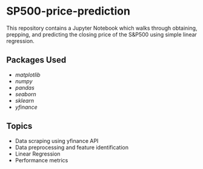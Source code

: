 # SP500-price-prediction
This repository contains a Jupyter Notebook which walks through obtaining, prepping, and predicting the closing price of the S&P500 using simple linear regression.

## Packages Used
- *matplotlib*
- *numpy*
- *pandas*
- *seaborn*
- *sklearn*
- *yfinance*

## Topics
-  Data scraping using yfinance API
-  Data preprocessing and feature identification
-  Linear Regression
-  Performance metrics
